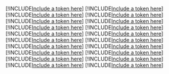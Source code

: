 [!INCLUDE[Include a token here](refs1522273864962/r1.md)]
[!INCLUDE[Include a token here](refs1522273864962/r2.md)]
[!INCLUDE[Include a token here](refs1522273864962/r3.md)]
[!INCLUDE[Include a token here](refs1522273864962/r4.md)]
[!INCLUDE[Include a token here](refs1522273864962/r5.md)]
[!INCLUDE[Include a token here](refs1522273864962/r6.md)]
[!INCLUDE[Include a token here](refs1522273864962/r7.md)]
[!INCLUDE[Include a token here](refs1522273864962/r8.md)]
[!INCLUDE[Include a token here](refs1522273864962/r9.md)]
[!INCLUDE[Include a token here](refs1522273864962/r10.md)]
[!INCLUDE[Include a token here](refs1522273864962/r11.md)]
[!INCLUDE[Include a token here](refs1522273864962/r12.md)]
[!INCLUDE[Include a token here](refs1522273864962/r13.md)]
[!INCLUDE[Include a token here](refs1522273864962/r14.md)]
[!INCLUDE[Include a token here](refs1522273864962/r15.md)]
[!INCLUDE[Include a token here](refs1522273864962/r16.md)]
[!INCLUDE[Include a token here](refs1522273864962/r17.md)]
[!INCLUDE[Include a token here](refs1522273864962/r18.md)]
[!INCLUDE[Include a token here](refs1522273864962/r19.md)]
[!INCLUDE[Include a token here](refs1522273864962/r20.md)]